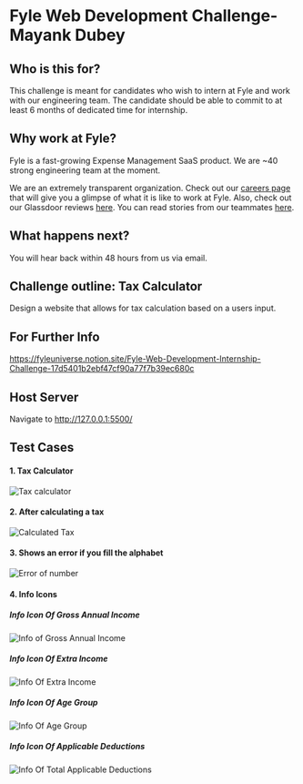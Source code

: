 # Fyle Web Development Challenge-Mayank Dubey


## Who is this for?

This challenge is meant for candidates who wish to intern at Fyle and work with our engineering team. The candidate should be able to commit to at least 6 months of dedicated time for internship.

## Why work at Fyle?

Fyle is a fast-growing Expense Management SaaS product. We are ~40 strong engineering team at the moment. 

We are an extremely transparent organization. Check out our [careers page](https://careers.fylehq.com) that will give you a glimpse of what it is like to work at Fyle. Also, check out our Glassdoor reviews [here](https://www.glassdoor.co.in/Reviews/Fyle-Reviews-E1723235.htm). You can read stories from our teammates [here](https://stories.fylehq.com).

## What happens next?

You will hear back within 48 hours from us via email.

## Challenge outline: Tax Calculator

Design a website that allows for tax calculation based on a users input.

## For Further Info
https://fyleuniverse.notion.site/Fyle-Web-Development-Internship-Challenge-17d5401b2ebf47cf90a77f7b39ec680c

## Host Server
Navigate to http://127.0.0.1:5500/




## Test Cases

#### 1. Tax Calculator
![Tax calculator](https://github.com/mayankdubey23/Fyle-web-development-/assets/154682173/94b1b2b1-7bd2-4f50-9492-ffa0523b9bf6)

#### 2. After calculating a tax
![Calculated Tax](https://github.com/mayankdubey23/Fyle-web-development-/assets/154682173/93a76513-383d-447f-baed-391a78122e67)

#### 3. Shows an error if you fill the alphabet
![Error of number](https://github.com/mayankdubey23/Fyle-web-development-/assets/154682173/d33123c1-7a4e-4c93-915a-3b4680c31af6)

#### 4. Info Icons
##### Info Icon Of Gross Annual Income
![Info  of Gross Annual Income](https://github.com/mayankdubey23/Fyle-web-development-/assets/154682173/f9da006d-4fa6-4f6b-9e3d-9b921f7084db)

##### Info Icon Of Extra Income
![Info Of Extra Income](https://github.com/mayankdubey23/Fyle-web-development-/assets/154682173/e9117d00-6b26-455f-b329-ecdbeb5a53da)

##### Info Icon Of Age Group
![Info Of Age Group](https://github.com/mayankdubey23/Fyle-web-development-/assets/154682173/0adcc790-c83c-43a1-a3e2-98f71ca652d4)

##### Info Icon Of Applicable Deductions
![Info Of Total Applicable Deductions](https://github.com/mayankdubey23/Fyle-web-development-/assets/154682173/54dafd07-149b-4bec-ba95-35a96802c891)

